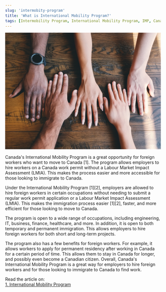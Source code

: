 ```yaml
---
slug: 'intermobity-program'
title: 'What is International Mobility Program?'
tags: [Intermobility Program, International Mobility Program, IMP, Canada Immigration, Immigration]
---
```


![](img/clay-banks-LjqARJaJotc-unsplash.jpg)

Canada's International Mobility Program is a great opportunity for foreign workers who want to move to Canada [1]. The program allows employers to hire workers on a Canada work permit without a Labour Market Impact Assessment (LMIA). This makes the process easier and more accessible for those looking to immigrate to Canada.

Under the International Mobility Program [1][2], employers are allowed to hire foreign workers in certain occupations without needing to submit a regular work permit application or a Labour Market Impact Assessment (LMIA). This makes the immigration process easier [1][2], faster, and more efficient for those looking to move to Canada.

The program is open to a wide range of occupations, including engineering, IT, business, finance, healthcare, and more. In addition, it is open to both temporary and permanent immigration. This allows employers to hire foreign workers for both short and long-term projects.

The program also has a few benefits for foreign workers. For example, it allows workers to apply for permanent residency after working in Canada for a certain period of time. This allows them to stay in Canada for longer, and possibly even become a Canadian citizen. Overall, Canada's International Mobility Program is a great way for employers to hire foreign workers and for those looking to immigrate to Canada to find work.


Read the article on:  
[1. International Mobility Program](https://www.immigration.ca/international-mobility-program/)
